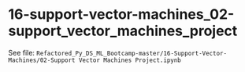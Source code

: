 # 16-support-vector-machines_02-support_vector_machines_project

See file: `Refactored_Py_DS_ML_Bootcamp-master/16-Support-Vector-Machines/02-Support Vector Machines Project.ipynb`
